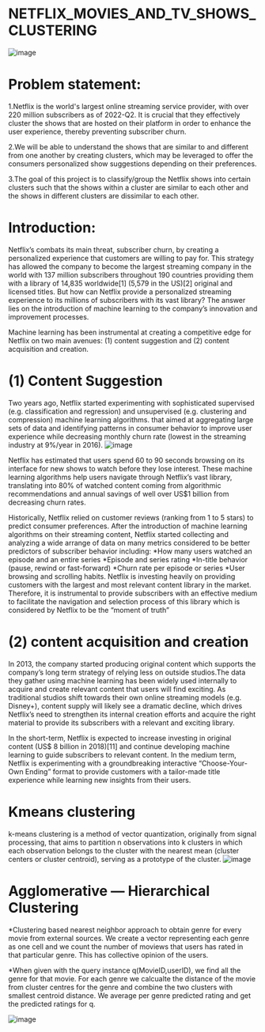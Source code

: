 # NETFLIX_MOVIES_AND_TV_SHOWS_CLUSTERING
![image](https://user-images.githubusercontent.com/48796009/226182526-1856d9f6-24a9-4647-858e-0864a7131d57.png)

# Problem statement:
1.Netflix is the world's largest online streaming service provider, with over 220 million subscribers as of 2022-Q2. It is crucial that they effectively cluster the shows that are hosted on their platform in order to enhance the user experience, thereby preventing subscriber churn.

2.We will be able to understand the shows that are similar to and different from one another by creating clusters, which may be leveraged to offer the consumers personalized show suggestions depending on their preferences.

3.The goal of this project is to classify/group the Netflix shows into certain clusters such that the shows within a cluster are similar to each other and the shows in different clusters are dissimilar to each other.


# Introduction:

Netflix’s combats its main threat, subscriber churn, by creating a personalized experience that customers are willing to pay for. 
This strategy has allowed the company to become the largest streaming company in the world with 137 million subscribers throughout 190 countries providing them with
a library of 14,835 worldwide[1] (5,579 in the US)[2] original and licensed titles. But how can Netflix provide a personalized streaming experience to its millions of 
subscribers with its vast library?   The answer lies on the introduction of machine learning to the company’s innovation and improvement processes.

Machine learning has been instrumental at creating a competitive edge for Netflix on two main avenues: (1) content suggestion and (2) content acquisition and creation.

# (1) Content Suggestion

Two years ago, Netflix started experimenting with sophisticated supervised (e.g. classification and regression) and unsupervised (e.g. clustering and compression) machine learning algorithms.
that aimed at aggregating large sets of data and identifying patterns in consumer behavior to improve user experience while decreasing monthly churn rate (lowest in the streaming industry at 9%/year in 2016).
![image](https://user-images.githubusercontent.com/48796009/226182888-f9c3671f-35b9-4c6f-a595-dec12914d694.png)

Netflix has estimated that users spend 60 to 90 seconds browsing on its interface for new shows to watch before they lose interest. These machine learning algorithms help
users navigate through Netflix’s vast library, translating into 80% of watched content coming from algorithmic recommendations and annual savings of well over US$1 billion 
from decreasing churn rates.

Historically, Netflix relied on customer reviews (ranking from 1 to 5 stars) to predict consumer preferences. After the introduction of machine learning algorithms on their streaming content, Netflix started collecting and analyzing a wide arrange of data on many metrics considered to be better predictors of subscriber behavior including:
*How many users watched an episode and an entire series
*Episode and series rating
*In-title behavior (pause, rewind or fast-forward)
*Churn rate per episode or series
*User browsing and scrolling habits.
Netflix is investing heavily on providing customers with the largest and most relevant content library in the market. Therefore, it is instrumental to provide subscribers with an effective medium to facilitate the navigation and selection process of this library which is considered by Netflix to be the “moment of truth”


# (2) content acquisition and creation

In 2013, the company started producing original content which supports the company’s long term strategy of relying less on outside studios.The data they gather using
machine learning has been widely used internally to acquire and create relevant content that users will find exciting. As traditional studios shift towards their own 
online streaming models (e.g. Disney+), content supply will likely see a dramatic decline, which drives Netflix’s need to strengthen its internal creation efforts and
acquire the right material to provide its subscribers with a relevant and exciting library.

In the short-term, Netflix is expected to increase investing in original content (US$ 8 billion in 2018)[11] and continue developing machine learning to guide subscribers to relevant
content. In the medium term, Netflix is experimenting with a groundbreaking interactive “Choose-Your-Own Ending” format to provide customers with a tailor-made title experience 
while learning new insights from their users.


# Kmeans clustering

k-means clustering is a method of vector quantization, originally from signal processing, that aims to partition n observations into k clusters in which each observation belongs to the cluster with the nearest mean (cluster centers or cluster centroid), serving as a prototype of the cluster.
![image](https://user-images.githubusercontent.com/48796009/226184164-8d2c85fa-b19d-4693-a340-315865e38bdd.png)








# Agglomerative — Hierarchical Clustering
*Clustering based nearest neighbor approach to obtain genre for every movie from external sources. We create a vector representing each genre as one cell and we count
the number of moviews that users has rated in that particular genre. This has collective opinion of the users.

*When given with the query instance q(MovieID,userID), we find all the genre for that movie. For each genre we calcualte the distance of the movie from cluster centres
for the genre and combine the two clusters with smallest centroid distance. We average per genre predicted rating and get the predicted ratings for q.

![image](https://user-images.githubusercontent.com/48796009/226183871-163e9e46-63ac-464c-8eea-ae04155635c8.png)















